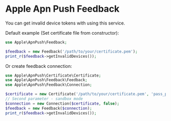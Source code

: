 Apple Apn Push Feedback
=======================

You can get invalid device tokens with using this service.

Default example (Set certificate file from constructor):

```php
use Apple\ApnPush\Feedback;

$feedback = new Feedback('/path/to/your/certificate.pem');
print_r($feedback->getInvalidDevices());
```

Or create feedback connection:

```php
use Apple\ApnPush\Certificate\Certificate;
use Apple\ApnPush\Feedback\Feedback;
use Apple\ApnPush\Feedback\Connection;

$certificate = new Certificate('/path/to/your/certificate.pem', 'pass_phrase');
// Second parameter - sandbox mode
$connection = new Connection($certificate, false);
$feedback = new Feedback($connection);
print_r($feedback->getInvalidDevices());
```
